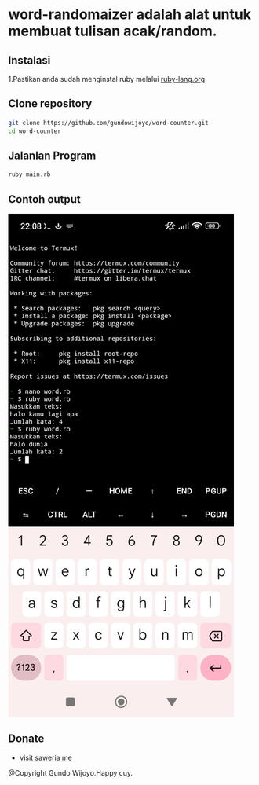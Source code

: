 # word-randomaizer adalah alat untuk membuat tulisan acak/random.

## Instalasi 
1.Pastikan anda sudah menginstal ruby melalui <a href="https://www.ruby-lang.org/en/documentation/installation/">ruby-lang.org</a>

## Clone repository 
```bash
git clone https://github.com/gundowijoyo/word-counter.git
cd word-counter
```

## Jalanlan Program
 ```bash
ruby main.rb
 ```
## Contoh output 
![Alt Text](https://github.com/gundowijoyo/word-counter/blob/main/Screenshot_2024-07-07-22-08-35-987_com.termux.jpg)

## Donate
- <a href="https://saweria.co/Gundo">visit saweria me</a>

@Copyright Gundo Wijoyo.Happy cuy.
